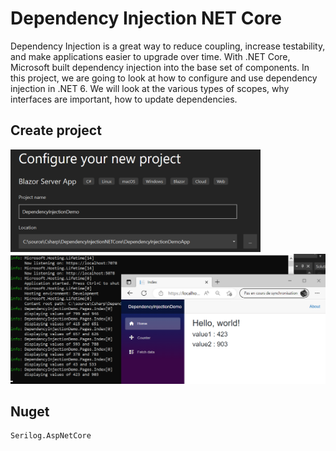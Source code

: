 # Dependency Injection NET Core

Dependency Injection is a great way to reduce coupling, increase testability, and make applications easier to upgrade over time. With .NET Core, Microsoft built dependency injection into the base set of components. In this project, we are going to look at how to configure and use dependency injection in .NET 6. We will look at the various types of scopes, why interfaces are important, how to update dependencies.


## Create project

<img src="/pictures/create_dependency_app.png" title="create dependency app"  width="400">

<img src="/pictures/logger.png" title="logger"  width="600">


## Nuget
```
Serilog.AspNetCore
```